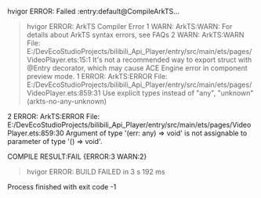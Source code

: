 hvigor ERROR: Failed :entry:default@CompileArkTS... 
> hvigor ERROR: ArkTS Compiler Error
1 WARN: ArkTS:WARN: For details about ArkTS syntax errors, see FAQs
2 WARN: ArkTS:WARN File: E:/DevEcoStudioProjects/bilibili_Api_Player/entry/src/main/ets/pages/VideoPlayer.ets:15:1
 It's not a recommended way to export struct with @Entry decorator, which may cause ACE Engine error in component preview mode.
1 ERROR: ArkTS:ERROR File: E:/DevEcoStudioProjects/bilibili_Api_Player/entry/src/main/ets/pages/VideoPlayer.ets:859:31
 Use explicit types instead of "any", "unknown" (arkts-no-any-unknown)


2 ERROR: ArkTS:ERROR File: E:/DevEcoStudioProjects/bilibili_Api_Player/entry/src/main/ets/pages/VideoPlayer.ets:859:30
 Argument of type '(err: any) => void' is not assignable to parameter of type '() => void'.


COMPILE RESULT:FAIL {ERROR:3 WARN:2}
> hvigor ERROR: BUILD FAILED in 3 s 192 ms 

Process finished with exit code -1
